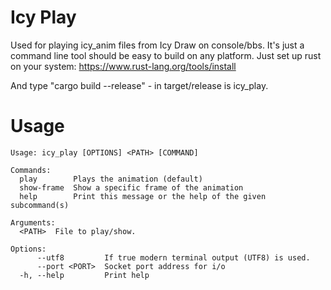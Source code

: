 # Icy Play
Used for playing icy_anim files from Icy Draw on console/bbs. 
It's just a command line tool should be easy to build on any platform. Just set up rust on your system:
https://www.rust-lang.org/tools/install

And type "cargo build --release" - in target/release is icy_play.
# Usage
```
Usage: icy_play [OPTIONS] <PATH> [COMMAND]

Commands:
  play        Plays the animation (default)
  show-frame  Show a specific frame of the animation
  help        Print this message or the help of the given subcommand(s)

Arguments:
  <PATH>  File to play/show.

Options:
      --utf8         If true modern terminal output (UTF8) is used.
      --port <PORT>  Socket port address for i/o
  -h, --help         Print help
``````